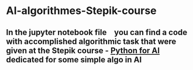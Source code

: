 # AI-algorithmes-Stepik-course
## In the jupyter notebook file `` `` you can find a code with accomplished algorithmic task that were given at the Stepik course - [Python for AI](https://stepik.org/course/110361/info) dedicated for some simple algo in AI
